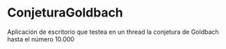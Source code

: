 # ConjeturaGoldbach

Aplicación de escritorio que testea en un thread la conjetura de Goldbach hasta el número 10.000
